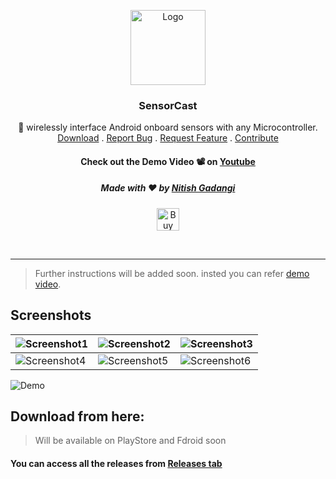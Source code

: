 <p align="center">
  <a href="#">
    <img src="https://github.com/NitishGadangi/SensorCast/blob/master/branding/sensorcast-logo.png?raw=true" alt="Logo" width="120" height="120">
  </a>

  <h3 align="center">SensorCast</h3>

  <p align="center">
    📡 wirelessly interface Android onboard sensors with any Microcontroller.
    <br />
    <a href="#download-from-here">Download</a>
    .
    <a href="https://github.com/NitishGadangi/SensorCast/issues">Report Bug</a>
    .
    <a href="https://github.com/NitishGadangi/SensorCast/issues">Request Feature</a>
    .
   <a href="https://github.com/NitishGadangi/SensorCast/blob/master/CONTRIBUTING.md">Contribute</a>
  
  <h4 align="center">Check out the Demo Video 📽 on <a href="https://www.youtube.com/watch?v=FsYeyJRPf00">Youtube</a></h3>
  <h5 align="center">Made with ❤️ by <a href="https://nitishgadangi.github.io/">Nitish Gadangi</a></h3>

<p align="center">
  <a href='https://nitishgadangi.github.io/?buy_me_coffee' target='_blank'>
    <img height='36' style='border:0px;height:36px;' src='https://bmc-cdn.nyc3.digitaloceanspaces.com/BMC-button-images/custom_images/orange_img.png' border='0' alt='Buy Me a Coffee' />
  </a>
</p>
  </p>
</p>
</br>
<hr/>

> Further instructions will be added soon. insted you can refer [demo video](https://www.youtube.com/watch?v=FsYeyJRPf00).

## Screenshots
|![Screenshot1](https://github.com/NitishGadangi/SensorCast/blob/master/branding/sc1.jpeg?raw=true)|![Screenshot2](https://github.com/NitishGadangi/SensorCast/blob/master/branding/sc2.jpeg?raw=true)|![Screenshot3](https://github.com/NitishGadangi/SensorCast/blob/master/branding/sc3.jpeg?raw=true)|
|---|---|---|
|![Screenshot4](https://github.com/NitishGadangi/SensorCast/blob/master/branding/sc4.jpeg?raw=true)|![Screenshot5](https://github.com/NitishGadangi/SensorCast/blob/master/branding/sc5.jpeg?raw=true)|![Screenshot6](https://github.com/NitishGadangi/SensorCast/blob/master/branding/sc6.jpeg?raw=true)|


![Demo](https://github.com/NitishGadangi/SensorCast/blob/master/branding/sa1.jpeg?raw=true)


## Download from here:
> Will be available on PlayStore and Fdroid soon

<h4>You can access all the releases from <a href="https://github.com/NitishGadangi/SensorCast/releases">Releases tab</a></h3>
